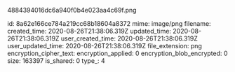 4884394016dc6a940f0b4e023aa4c69f.png

id: 8a62e166ce784a219cc68b18604a8372
mime: image/png
filename: 
created_time: 2020-08-26T21:38:06.319Z
updated_time: 2020-08-26T21:38:06.319Z
user_created_time: 2020-08-26T21:38:06.319Z
user_updated_time: 2020-08-26T21:38:06.319Z
file_extension: png
encryption_cipher_text: 
encryption_applied: 0
encryption_blob_encrypted: 0
size: 163397
is_shared: 0
type_: 4